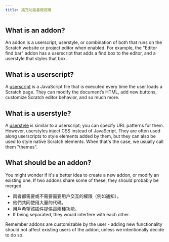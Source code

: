 ```yaml
---
title: 擴充功能基礎認識
---
```


## What is an addon?
An addon is a userscript, userstyle, or combination of both that runs on the Scratch website or project editor when enabled. For example, the "Editor find bar" addon has a userscript that adds a find box to the editor, and a userstyle that styles that box.

## What is a userscript?
A [userscript](/docs/develop/userscripts) is a JavaScript file that is executed every time the user loads a Scratch page. They can modify the document’s HTML, add new buttons, customize Scratch editor behavior, and so much more.

## What is a userstyle?
A [userstyle](/docs/develop/userstyles) is similar to a userscript; you can specify URL patterns for them. However, userstyles inject CSS instead of JavaScript. They are often used along userscripts to style elements added by them, but they can also be used to style native Scratch elements. When that's the case, we usually call them "themes".

## What should be an addon?

<!-- TODO: Expand this section into its own page -->
You might wonder if it's a better idea to create a new addon, or modify an existing one.
If two addons share some of these, they should probably be merged.
- 兩者都需要或不需要需要用戶交互的權限（例如通知）。
- 他們共同使用大量的代碼。
- 用戶希望該插件提供這兩種功能。
- If being separated, they would interfere with each other.

Remember addons are customizable by the user - adding new functionality should not affect existing users of the addon, unless we intentionally decide to do so.
